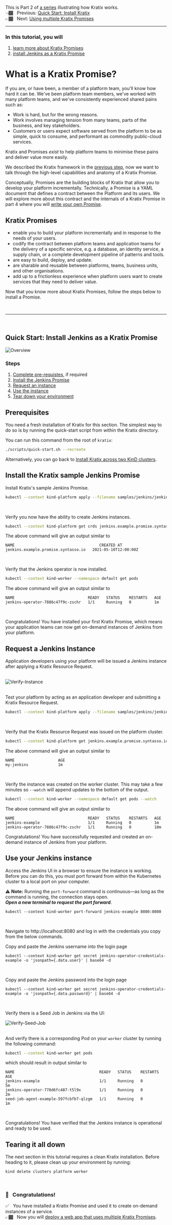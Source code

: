 This is Part 2 of [a series](../README.md) illustrating how Kratix works. <br/>
👈🏾&nbsp;&nbsp; Previous: [Quick Start: Install Kratix](/installing-kratix/) <br/>
👉🏾&nbsp;&nbsp; Next: [Using multiple Kratix Promises](/using-multiple-promises/)

<hr>

### In this tutorial, you will
1. [learn more about Kratix Promises](#promise)
1. [install Jenkins as a Kratix Promise](#install-jenkins)

# <a name="promise"></a>What is a Kratix Promise?

If you are, or have been, a member of a platform team, you'll know how hard it can be. We've been platform team members, we've worked with many platform teams, and we've consistently experienced shared pains such as:

* Work is hard, but for the wrong reasons.
* Work involves managing tension from many teams, parts of the business, and key stakeholders.
* Customers or users expect software served from the platform to be as simple, quick to consume, and performant as commodity public-cloud services.

Kratix and Promises _exist_ to help platform teams to minimise these pains and deliver value more easily.

We described the Kratix framework in the [previous step](/installing-kratix/README.md), now we want to talk through the high-level capabilities and anatomy of a Kratix Promise.

Conceptually, Promises are the building blocks of Kratix that allow you to develop your platform incrementally. Technically, a Promise is a YAML document that defines a contract between the Platform and its users. We will explore more about this contract and the internals of a Kratix Promise in part 4 where you will [write your own Promise](/writing-a-promise/README.md).

## Kratix Promises

* enable you to build your platform incrementally and in response to the needs of your users.
* codify the contract between platform teams and application teams for the delivery of a specific service, e.g. a database, an identity service, a supply chain, or a complete development pipeline of patterns and tools.
* are easy to build, deploy, and update.
* are sharable and reusable between platforms, teams, business units, and other organisations.
* add up to a frictionless experience when platform users want to create services that they need to deliver value.

Now that you know more about Kratix Promises, follow the steps below to install a Promise.

<br>
<hr>
<br>

## <a name="install-jenkins"></a>Quick Start: Install Jenkins as a Kratix Promise

![Overview](../assets/images/Treasure_Trove-Install_a_Promise.jpg)


### Steps
1. [Complete pre-requistes](#prerequisites), if required
1. [Install the Jenkins Promise](#install-promise)
1. [Request an instance](#request-instance)
1. [Use the instance](#use-instance)
1. [Tear down your environment](#teardown)


## <a name="prerequisites"></a>Prerequisites

You need a fresh installation of Kratix for this section. The simplest way to do so is by running the quick-start script from within the Kratix directory.

You can run this command from the root of `kratix`:

```bash
./scripts/quick-start.sh --recreate
```

Alternatively, you can go back to [Install Kratix across two KinD clusters](/installing-kratix/).
<br>

## <a name="install-promise"></a>Install the Kratix sample Jenkins Promise

Install Kratix's sample Jenkins Promise.

```bash
kubectl --context kind-platform apply --filename samples/jenkins/jenkins-promise.yaml
```
<br/>

Verify you now have the ability to create Jenkins instances.
```bash
kubectl --context kind-platform get crds jenkins.example.promise.syntasso.io
```

The above command will give an output similar to
```console
NAME                                     CREATED AT
jenkins.example.promise.syntasso.io   2021-05-10T12:00:00Z
```
<br/>

Verify that the Jenkins operator is now installed.
```bash
kubectl --context kind-worker --namespace default get pods
```

The above command will give an output similar to
```console
NAME                                READY   STATUS    RESTARTS   AGE
jenkins-operator-7886c47f9c-zschr   1/1     Running   0          1m
```
<br/>

Congratulations! You have installed your first Kratix Promise, which means your application teams can now get on-demand instances of Jenkins from your platform.

## <a name="request-instance"></a>Request a Jenkins Instance

Application developers using your platform will be issued a Jenkins instance after applying a Kratix Resource Request.
<br/>
<br/>

![Verify-Instance](../assets/images/Treasure_Trove-Get_an_instance.jpg)
<br/>
<br/>

Test your platform by acting as an application developer and submitting a Kratix Resource Request.
```bash
kubectl --context kind-platform apply --filename samples/jenkins/jenkins-resource-request.yaml
```
<br/>

Verify that the Kratix Resource Request was issued on the platform cluster.
```bash
kubectl --context kind-platform get jenkins.example.promise.syntasso.io
```

The above command will give an output similar to
```console
NAME                   AGE
my-jenkins             1m
```
<br/>

Verify the instance was created on the worker cluster. This may take a few minutes so `--watch` will append updates to the bottom of the output.
```bash
kubectl --context kind-worker --namespace default get pods --watch
```

The above command will give an output similar to
```console
NAME                                READY   STATUS    RESTARTS   AGE
jenkins-example                     1/1     Running   0          1m
jenkins-operator-7886c47f9c-zschr   1/1     Running   0          10m
```

Congratulations! You have successfully requested and created an on-demand instance of Jenkins from your platform.

## <a name="use-instance"></a>Use your Jenkins instance

Access the Jenkins UI in a browser to ensure the instance is working. Before you can do this, you must port forward from within the Kubernetes cluster to a local port on your computer. 

⚠️ **Note:** Running the `port-forward` command is continuous&mdash;as long as the command is running, the connection stays open.<br/> 
_**Open a new terminal to request the port forward**_. 
```console
kubectl --context kind-worker port-forward jenkins-example 8080:8080
```
<br>

Navigate to http://localhost:8080 and log in with the credentials you copy from the below commands.
<br>

Copy and paste the Jenkins username into the login page
```console
kubectl --context kind-worker get secret jenkins-operator-credentials-example -o 'jsonpath={.data.user}' | base64 -d
```
<br>

Copy and paste the Jenkins password into the login page
```console
kubectl --context kind-worker get secret jenkins-operator-credentials-example -o 'jsonpath={.data.password}' | base64 -d
```
<br>

Verify there is a Seed Job in Jenkins via the UI:

![Verify-Seed-Job](../assets/images/installing-a-promise_validate-Jenkins.png)
<br/>
<br/>

And verify there is a corresponding Pod on your `worker` cluster by running the following command:
```bash
kubectl --context kind-worker get pods
```

which should result in output similar to
```console
NAME                                     READY   STATUS    RESTARTS   AGE
jenkins-example                          1/1     Running   0          5m
jenkins-operator-778d6fc487-t5l9x        1/1     Running   0          2m
seed-job-agent-example-597fcbfb7-qlzgm   1/1     Running   0          1m
```
<br/>

Congratulations! You have verified that the Jenkins instance is operational and ready to be used.

## <a name="teardown"></a>Tearing it all down

The next section in this tutorial requires a clean Kratix installation. Before heading to it, please clean up your environment by running:

```bash
kind delete clusters platform worker
```
<br>

### 🎉 &nbsp; Congratulations!
✅&nbsp;&nbsp; You have installed a Kratix Promise and used it to create on-demand instances of a service. <br/>
👉🏾&nbsp;&nbsp; Now you will [deploy a web app that uses multiple Kratix Promises](/using-multiple-promises/README.md).
